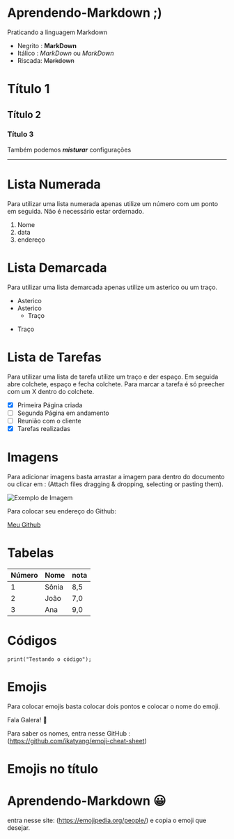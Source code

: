 # Aprendendo-Markdown ;)
Praticando a linguagem Markdown

- Negrito : **MarkDown**
- Itálico :  _MarkDown_ ou  *MarkDown*
- Riscada: ~~Markdown~~


# Título 1
## Título 2
### Título 3

Também podemos **_misturar_** configurações 
***

# Lista Numerada
Para utilizar uma lista numerada apenas utilize um número com um ponto em seguida. Não é necessário estar ordernado. 

1. Nome 
5. data
1. endereço

# Lista Demarcada
Para utilizar uma lista demarcada apenas utilize um asterico ou um traço.

* Asterico
* Asterico
   - Traço
- Traço


# Lista de Tarefas
Para utilizar uma lista de tarefa utilize um traço e der espaço. Em seguida abre colchete, espaço e fecha colchete.
Para marcar a tarefa é só preecher com um X dentro do colchete.
- [x] Primeira Página criada
- [ ] Segunda Página em andamento
- [ ] Reunião com o cliente
- [x] Tarefas realizadas

# Imagens

Para adicionar imagens basta arrastar a imagem para dentro do documento ou clicar em : (Attach files dragging & dropping, selecting or pasting them).

![Exemplo de Imagem](https://user-images.githubusercontent.com/38321678/166122830-77e00595-b673-4acf-9f6e-efb3a9faef09.png)

Para colocar seu endereço do Github:

[Meu Github](https:/Sonia-95.github.io)

# Tabelas

Número | Nome | nota 
---|---|---
1 | Sônia | 8,5
2 | João| 7,0
3 | Ana | 9,0

# Códigos

```
print("Testando o código");
```

# Emojis
Para colocar emojis basta colocar dois pontos e colocar o nome do emoji.

Fala Galera! 🖖

Para saber os nomes, entra nesse GitHub : (https://github.com/ikatyang/emoji-cheat-sheet)

# Emojis no título 

# Aprendendo-Markdown 😀

entra nesse site: (https://emojipedia.org/people/) 
e copia o emoji que desejar.


